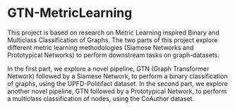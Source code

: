# GTN-MetricLearning

This project is based on research on Metric Learning inspired Binary and Multiclass Classification of Graphs. 
The two parts of this project explore different metric learning methodologies (Siamese Networks and Prototypical Networks) to perform downstream tasks on graph-datasets. 

In the first part, we explore a novel pipeline, GTN (Graph Transformer Network) followed by a Siamese Network, to perform a binary classification of graphs, using the UPFD-Politifact dataset. 
In the second part, we explore another novel pipeline, GTN followed by a Prototypical Network, to perform a multiclass classification of nodes, using the CoAuthor dataset.
